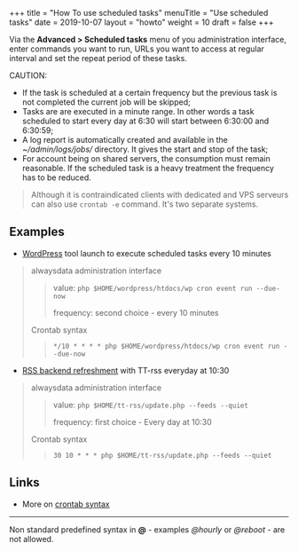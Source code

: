 +++
title = "How To use scheduled tasks"
menuTitle = "Use scheduled tasks"
date = 2019-10-07
layout = "howto"
weight = 10
draft = false
+++

Via the **Advanced > Scheduled tasks** menu of you administration interface, enter commands you want to run, URLs you want to access at regular interval and set the repeat period of these tasks.

CAUTION:

- If the task is scheduled at a certain frequency but the previous task is not completed the current job will be skipped;
- Tasks are are executed in a minute range. In other words a task scheduled to start every day at 6:30 will start between 6:30:00 and 6:30:59;
- A log report is automatically created and available in the _~/admin/logs/jobs/_ directory. It gives the start and stop of the task;
- For account being on shared servers, the consumption must remain reasonable. If the scheduled task is a heavy treatment the frequency has to be reduced.

> Although it is contraindicated clients with dedicated and VPS serveurs can also use `crontab -e` command. It's two separate systems.


## Examples

- [WordPress](https://developer.wordpress.org/cli/commands/cron/event/run/) tool launch to execute scheduled tasks every 10 minutes

> alwaysdata administration interface
>
>> value: ```php $HOME/wordpress/htdocs/wp cron event run --due-now```
>>
>> frequency: second choice - every 10 minutes
>
> Crontab syntax
>
>>```*/10 * * * * php $HOME/wordpress/htdocs/wp cron event run --due-now```


- [RSS backend refreshment](https://git.tt-rss.org/fox/tt-rss/wiki/UpdatingFeeds#periodical-updating-from-crontab-using-update-script-updatephp---feeds) with TT-rss everyday at 10:30

> alwaysdata administration interface
>
>> value: ```php $HOME/tt-rss/update.php --feeds --quiet```
>>
>> frequency: first choice - Every day at 10:30
>
> Crontab syntax
>
>> ```30 10 * * * php $HOME/tt-rss/update.php --feeds --quiet```


## Links

- More on [crontab syntax](https://en.wikipedia.org/wiki/Cron)

---
Non standard predefined syntax in **@** - examples _@hourly_ or _@reboot_ - are not allowed.

